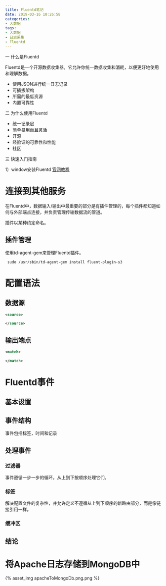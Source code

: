 ```yaml
---
title: Fluentd笔记
date: 2019-03-16 10:26:58
categories:
- 大数据
tags:
- 大数据
- 日志采集
- Fluentd
---
```


一 什么是Fluentd

Fluentd是一个开源数据收集器，它允许你统一数据收集和消耗，以便更好地使用和理解数据。

* 使用JSON进行统一日志记录
* 可插拔架构
* 所需的最低资源
* 内置可靠性

二 为什么使用Fluentd

* 统一记录层
* 简单易用而且灵活
* 开源
* 经验证的可靠性和性能
* 社区

三 快速入门指南

1）window安装Fluentd
[官网教程](https://docs.fluentd.org/v1.0/articles/install-by-msi)

# 连接到其他服务

在Fluentd中，数据输入/输出中最重要的部分是有插件管理的，每个插件都知道如何与外部端点连接，并负责管理传输数据流的管道。

插件以某种约定命名。

## 插件管理

使用td-agent-gem来管理Fluentd插件。

```shell
 sudo /usr/sbin/td-agent-gem install fluent-plugin-s3
```

# 配置语法

## 数据源

```xml
<source>

</source>
```

## 输出端点

```xml
<match>

</match>
```

# Fluentd事件

## 基本设置

## 事件结构

事件包括标签，时间和记录

## 处理事件

### 过滤器

事件遵循一步一步的循环，从上到下按顺序处理它们。

### 标签

解决配置文件的复杂性，并允许定义不遵循从上到下顺序的新路由部分，而是像链接引用一样。

### 缓冲区

## 结论

# 将Apache日志存储到MongoDB中

{% asset_img apacheToMongoDb.png.png %}

# 

